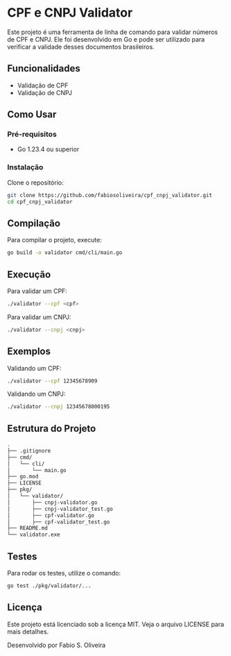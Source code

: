 # CPF e CNPJ Validator

Este projeto é uma ferramenta de linha de comando para validar números de CPF e CNPJ. Ele foi desenvolvido em Go e pode ser utilizado para verificar a validade desses documentos brasileiros.

## Funcionalidades

- Validação de CPF
- Validação de CNPJ

## Como Usar

### Pré-requisitos

- Go 1.23.4 ou superior

### Instalação

Clone o repositório:

```sh
git clone https://github.com/fabiosoliveira/cpf_cnpj_validator.git
cd cpf_cnpj_validator
```

## Compilação
Para compilar o projeto, execute:

```sh
go build -o validator cmd/cli/main.go
```

## Execução
Para validar um CPF:
```sh
./validator --cpf <cpf>
```

Para validar um CNPJ:
```sh
./validator --cnpj <cnpj>
```

## Exemplos
Validando um CPF:
```sh
./validator --cpf 12345678909
```

Validando um CNPJ:
```sh
./validator --cnpj 12345678000195
```

## Estrutura do Projeto
```sh
.
├── .gitignore
├── cmd/
│   └── cli/
│       └── main.go
├── go.mod
├── LICENSE
├── pkg/
│   └── validator/
│       ├── cnpj-validator.go
│       ├── cnpj-validator_test.go
│       ├── cpf-validator.go
│       ├── cpf-validator_test.go
├── README.md
└── validator.exe
```

## Testes
Para rodar os testes, utilize o comando:
```sh
go test ./pkg/validator/...
```

## Licença
Este projeto está licenciado sob a licença MIT. Veja o arquivo LICENSE para mais detalhes.

Desenvolvido por Fabio S. Oliveira
